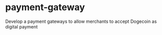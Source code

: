 # payment-gateway
Develop a payment gateways to allow merchants to accept Dogecoin as digital payment
